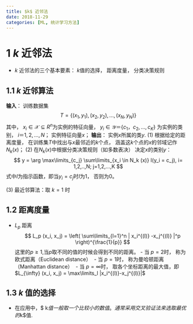 ```yaml
---
title: $k$ 近邻法
date: 2018-11-29
categories: [ML, 统计学习方法]
---
```

# 1 $k$ 近邻法
- $k$ 近邻法的三个基本要素： $k$值的选择， 距离度量， 分类决策规则
## 1.1 $k$ 近邻算法
**输入**： 训练数据集
$$
T = \{ (x_1, y_1), (x_2, y_2),..., (x_N, y_N)\}
$$
其中， $x_i \in \mathcal{X}  \subseteq R^n$为实例的特征向量， $y_i \in  \mathcal{Y} ＝\{c_1， c_2,…,c_K\}$ 为实例的类别， $i＝1,2,…,N$； 实例特征向量$x$；
**输出**： 实例$x$所属的类$y$.
(1)  根据给定的距离度量， 在训练集$T$中找出与$x$最邻近的$k$个点， 涵盖这$k$个点的$x$的邻域记作$N_k(x)$；
(2) 在$N_k(x)$中根据分类决策规则（如多数表决） 决定$x$的类别$y$：
$$
y = \arg \max\limits_{c_j} \sum\limits_{x_i \in N_k (x)} I(y_i = c_j), i= 1,2,..,N; j=1,2,...,K
$$
式中$I$为指示函数，即当$y_i = c_j$时$I$为1， 否则为0。

(3) 最近邻算法：取 $k=1$ 时

## 1.2 距离度量
- $L_p$ 距离
$$
L_p (x_i, x_j) = \left( \sum\limits_{l=1}^n | x_i^{(l)} -x_j^{(l)} |^p \right)^{\frac{1}{p}}
$$
这里的$p\geq 1$,当$p$取不同的值的时候会得到不同的距离。
​	- 当 $p=2$时， 称为欧式距离（Euclidean distance）
​	- 当 $p=1$时， 称为曼哈顿距离（Manhattan distance）
​	- 当 $p=\infty$时， 取各个坐标距离的最大值，即 $L_{\infty} (x_i, x_j) = \max\limits_l |x_i^{(l)}-x_j^{(l)}|$

## 1.3 $k$ 值的选择
- 在应用中，$ k$值一般取一个比较小的数值。 通常采用交叉验证法来选取最优的$k$值.
